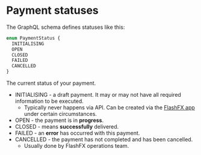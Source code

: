 # Payment statuses

The GraphQL schema defines statuses like this:

```graphql
enum PaymentStatus {
  INITIALISING
  OPEN
  CLOSED
  FAILED
  CANCELLED
}
```

The current status of your payment.

* INITIALISING - a draft payment. It may or may not have all required information to be executed.
  * Typically never happens via API. Can be created via the [FlashFX app](https://app.flash-fx.com) under certain circumstances.
* OPEN - the payment is in **progress**.
* CLOSED - means **successfully** delivered.
* FAILED - an **error** has occurred with this payment.
* CANCELLED - the payment has not completed and has been cancelled.
  * Usually done by FlashFX operations team.



